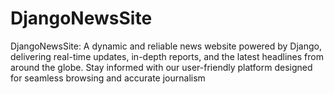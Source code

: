# DjangoNewsSite
DjangoNewsSite: A dynamic and reliable news website powered by Django, delivering real-time updates, in-depth reports, and the latest headlines from around the globe. Stay informed with our user-friendly platform designed for seamless browsing and accurate journalism
